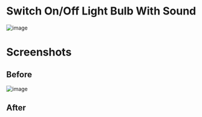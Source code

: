 # Switch On/Off Light Bulb With Sound

![image](https://user-images.githubusercontent.com/72864817/173788759-01277117-a6cd-4208-8c03-9021bc0a0240.png)

# Screenshots

## Before

![image](https://user-images.githubusercontent.com/72864817/174427249-232c80ff-fbb8-43d2-9ebc-8a085104cd48.png)


## After



